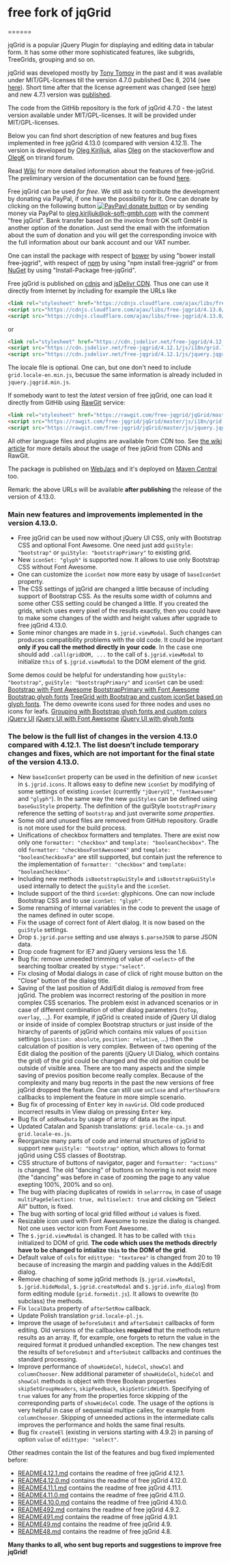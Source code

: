 # free fork of jqGrid
======

jqGrid is a popular jQuery Plugin for displaying and editing data in tabular form. It has some other more sophisticated features, like subgrids, TreeGrids, grouping and so on.

jqGrid was developed mostly by [Tony Tomov](https://github.com/tonytomov) in the past and it was available under MIT/GPL-licenses till the version 4.7.0 published Dec 8, 2014 (see [here](https://github.com/tonytomov/jqGrid/tree/v4.7.0)). Short time after that the license agreement was changed (see <a href="https://github.com/tonytomov/jqGrid/commit/1b2cb55c93ee8b279f15a3faf5a2f82a98da3b4c">here</a>) and new 4.7.1 version was <a href="https://github.com/tonytomov/jqGrid/tree/v4.7.1">published</a>.

The code from the GitHib repository is the fork of jqGrid 4.7.0 - the latest version available under MIT/GPL-licenses. It will be provided under MIT/GPL-licenses.

Below you can find short description of new features and bug fixes implemented in free jqGrid 4.13.0 (compared with version 4.12.1). The version is developed by [Oleg Kiriljuk](https://github.com/OlegKi), alias [Oleg](http://stackoverflow.com/users/315935/oleg) on the stackoverflow and [OlegK](http://www.trirand.com/blog/?page_id=393) on trirand forum.

Read [Wiki](https://github.com/free-jqgrid/jqGrid/wiki) for more detailed information about the features of free-jqGrid. The preliminary version of the documentation can be found [here](http://free-jqgrid.github.io/).

Free jqGrid can be used *for free*. We still ask to contribute the development by donating via PayPal, if one have the possibility for it. One can donate by clicking on the following button [![PayPayl donate button](https://www.paypalobjects.com/webstatic/en_US/btn/btn_donate_pp_142x27.png)](https://www.paypal.com/cgi-bin/webscr?cmd=_s-xclick&hosted_button_id=JGTCBLQM2BYHG "Donate once-off to free jqGrid project using PayPal") or by sending money via PayPal to oleg.kiriljuk@ok-soft-gmbh.com with the comment "free jqGrid". Bank transfer based on the invoice from OK soft GmbH is another option of the donation. Just send the email with the information about the sum of donation and you will get the corresponding invoice with the full information about our bank account and our VAT number.

One can install the package with respect of [bower](http://bower.io/search/?q=free-jqgrid) by using "bower install free-jqgrid", with respect of [npm](https://www.npmjs.com/package/free-jqgrid) by using "npm install free-jqgrid" or from [NuGet](https://www.nuget.org/packages/free-jqGrid) by using "Install-Package free-jqGrid".

Free jqGrid is published on [cdnjs](https://cdnjs.com/libraries/free-jqgrid) and [jsDelivr CDN](http://www.jsdelivr.com/#!free-jqgrid). Thus one can use it directly from Internet by including for example the URLs like
```html
<link rel="stylesheet" href="https://cdnjs.cloudflare.com/ajax/libs/free-jqgrid/4.13.0/css/ui.jqgrid.min.css">
<script src="https://cdnjs.cloudflare.com/ajax/libs/free-jqgrid/4.13.0/js/i18n/grid.locale-de.min.js"></script>
<script src="https://cdnjs.cloudflare.com/ajax/libs/free-jqgrid/4.13.0/js/jquery.jqgrid.min.js"></script>
```
or
```html
<link rel="stylesheet" href="https://cdn.jsdelivr.net/free-jqgrid/4.12.1/css/ui.jqgrid.min.css">
<script src="https://cdn.jsdelivr.net/free-jqgrid/4.12.1/js/i18n/grid.locale-de.min.js"></script>
<script src="https://cdn.jsdelivr.net/free-jqgrid/4.12.1/js/jquery.jqgrid.min.js"></script>
```
The locale file is optional. One can, but one don't need to include `grid.locale-en.min.js`, becusue the same information is already included in `jquery.jqgrid.min.js`.

If somebody want to test the *latest* version of free jqGrid, one can load it directly from GitHib using [RawGit](http://rawgit.com/) service:
```html
<link rel="stylesheet" href="https://rawgit.com/free-jqgrid/jqGrid/master/css/ui.jqgrid.css">
<script src="https://rawgit.com/free-jqgrid/jqGrid/master/js/i18n/grid.locale-de.js"></script>
<script src="https://rawgit.com/free-jqgrid/jqGrid/master/js/jquery.jqgrid.src.js"></script>
```
All other language files and plugins are available from CDN too. See [the wiki article](https://github.com/free-jqgrid/jqGrid/wiki/Access-free-jqGrid-from-different-CDNs) for more details about the usage of free jqGrid from CDNs and RawGit.

The package is published on [WebJars](http://www.webjars.org/) and it's deployed on [Maven Central]((http://search.maven.org/#search%7Cga%7C1%7Ca%3A%22free-jqgrid%22)) too.

Remark: the above URLs will be available **after publishing** the release of the version of 4.13.0.

### Main new features and improvements implemented in the version 4.13.0.

* Free jqGrid can be used now without jQuery UI CSS, only with Bootstrap CSS and optional Font Awesome. One need just add `guiStyle: "bootstrap"` or `guiStyle: "bootstrapPrimary"` to existing grid.
* New `iconSet: "glyph"` is supported now. It allows to use only Bootstrap CSS without Font Awesome.
* One can customize the `iconSet` now more easy by usage of `baseIconSet` property.
* The CSS settings of jqGrid are changed a little because of including support of Bootstrap CSS. As the results some width of columns and some other CSS setting could be changed a little. If you created the grids, which uses every pixel of the results exactly, then you could have to make some changes of the width and height values after upgrade to free jqGrid 4.13.0.
* Some minor changes are made in `$.jgrid.viewModal`. Such changes can produces compatibility problems with the old code. It could be important **only if you call the method directly in your code**. In the case one should add `.call(gridDOM, ...` to the call of `$.jgrid.viewModal` to initialize `this` of `$.jgrid.viewModal` to the DOM element of the grid.

Some demos could be helpful for understanding how `guiStyle: "bootstrap"`, `guiStyle: "bootstrapPrimary"` and `iconSet` can be used:
[Bootstrap with Font Awesome](http://www.ok-soft-gmbh.com/jqGrid/OK/formEditOnDoubleClick-bootstrap.htm)
[BootstrapPrimary with Font Awesome](http://www.ok-soft-gmbh.com/jqGrid/OK/formEditOnDoubleClick-bootstrapPrimary.htm)
[Bootstrap glyph fonts](http://www.ok-soft-gmbh.com/jqGrid/OK/formEditOnDoubleClick-bootstrap-glyph.htm)
[TreeGrid with Bootstrap and custom iconSet based on glyph fonts](http://www.ok-soft-gmbh.com/jqGrid/OK/LocalAdjacencyTree-glyph.htm). The demo ovewrite icons used for three nodes and uses no icons for leafs.
[Grouping with Bootstrap glyph fonts and custom colors](http://www.ok-soft-gmbh.com/jqGrid/OK/grouping-bootstrap-glyph.htm)
[jQuery UI](http://www.ok-soft-gmbh.com/jqGrid/OK/formEditOnDoubleClick-jqueryui.htm)
[jQuery UI with Font Awesome](http://www.ok-soft-gmbh.com/jqGrid/OK/formEditOnDoubleClick-jqueryui-fa.htm)
[jQuery UI with glyph fonts](http://www.ok-soft-gmbh.com/jqGrid/OK/formEditOnDoubleClick-jqueryui-glyph.htm)

### The below is the full list of changes in the version 4.13.0 compared with 4.12.1. The list doesn’t include temporary changes and fixes, which are not important for the final state of the version 4.13.0.

* New `baseIconSet` property can be used in the definition of new `iconSet` in `$.jgrid.icons`. It allows easy to define new `iconSet` by modifying of some settings of existing `iconSet` (currently `"jQueryUI"`, `"fontAwesome"` and `"glyph"`). In the same way the new `guiStyles` can be defined using `baseGuiStyle` property. The definition of the guiStyle `bootstrapPrimary` reference the setting of `bootstrap` and just overwrite *some properties*.
* Some old and unused files are removed from GitHub repository. Gradle is not more used for the build process.
* Unifications of checkbox formatters and templates. There are exist now only one `formatter: "checkbox"` and `template: "booleanCheckbox"`. The old `formatter: "checkboxFontAwesome4"` and `template: "booleanCheckboxFa"` are still supported, but contain just the reference to the implementation of `formatter: "checkbox"` and `template: "booleanCheckbox"`.
* Including new methods `isBootstrapGuiStyle` and `isBootstrapGuiStyle` used internally to detect the `guiStyle` and the `iconSet`.
* Include support of the third `iconSet`: glyphicons. One can now include Bootstrap CSS and to use `iconSet: "glyph"`.
* Some renaming of internal variables in the code to prevent the usage of the names defined in outer scope.
* Fix the usage of correct font of Alert dialog. It is now based on the `guiStyle` settings.
* Drop `$.jgrid.parse` setting and use always `$.parseJSON` to parse JSON data.
* Drop code fragment for IE7 and jQuery versions less the 1.6.
* Bug fix: remove unneeded trimming of value of `<select>` of the searching toolbar created by `stype:"select"`.
* Fix closing of Modal dialogs in case of click of right mouse button on the "Close" button of the dialog title.
* Saving of the last position of Add/Edit dialog is *removed* from free jqGrid. The problem was incorrect restoring of the position in more complex CSS scenarios. The problem exist in advanced scenarios or in case of different combination of other dialog parameters (`toTop`, `overlay`, ..,). For example, if jqGrid is created inside of jQuery UI dialog or inside of inside of complex Bootstrap structurs or just inside of the hirarchy of parents of jqGrid which contains mix values of `position` settings (`position: absolute`, `position: relative`, ...) then the calculation of position is very complex. Between of two opening of the Edit dialog the position of the parents (jQuery UI Dialog, which contains the grid) of the grid could be changed and the old position could be outside of visible area. There are too many aspects and the simple saving of previos position become really complex. Because of the complexity and many bug reports in the past the new versions of free jqGrid dropped the feature. One can still use `onClose` and `afterShowForm` callbacks to implement the feature in more simple scenario.
* Bug fix of processing of <kbd>Enter</kbd> key in `navGrid`. Old code produced incorrect results in View dialog on pressing <kbd>Enter</kbd> key.
* Bug fix of `addRowData` by usage of array of data as the input.
* Updated Catalan and Spanish translations: `grid.locale-ca.js` and `grid.locale-es.js`.
* Reorganize many parts of code and internal structures of jqGrid to support new `guiStyle: "bootstrap"` option, which allows to format jqGrid using CSS classes of Bootstrap.
* CSS structure of buttons of navigator, pager and `formatter: "actions"` is changed. The old "dancing" of buttons on hovering is not exist more (the "dancing" was before in case of zooming the page to any value exepting 100%, 200% and so on).
* The bug with placing duplicates of rowids in `selarrrow`, in case of usage `multiPageSelection: true, multiselect: true` and clicking on "Select All" button, is fixed.
* The bug with sorting of local grid filled *without* `id` values is fixed.
* Resizable icon used with Font Awesome to resize the dialog is changed. Not one uses vector icon from Font Awesome.
* The `$.jgrid.viewModal` is changed. It has to be called with `this` initialized to DOM of grid. **The code which uses the methods directrly have to be changed to intialize `this` to the DOM of the grid**.
* Default value of `cols` for `edittype: "textarea"` is changed from 20 to 19 because of increasing the margin and padding values in the Add/Edit dialog.
* Remove chaching of some jqGrid methods (`$.jgrid.viewModal`, `$.jgrid.hideModal`, `$.jgrid.createModal` and `$.jgrid.info_dialog`) from form editing module (`grid.formedit.js`). It allows to ovewrite (to subclass) the methods.
* Fix `localData` property of `afterSetRow` callback.
* Update Polish translation `grid.locale-pl.js`.
* Improve the usage of `beforeSubmit` and `afterSubmit` callbacks of form editing. Old versions of the callbackes **required** that the methods return results as an array. If, for example, one forgets to return the value in the required format it produed unhandled exception. The new changes test the results of `beforeSubmit` and `afterSubmit` callbacks and continues the standard processing.
* Improve performance of `showHideCol`, `hideCol`, `showCol` and `columnChooser`. New additional parameter of `showHideCol`, `hideCol` and `showCol` methods is object with three Boolean properties `skipSetGroupHeaders`, `skipFeedback`, `skipSetGridWidth`. Specifying of `true` values for any from the properties force skipping of the corresponding parts of `showHideCol` code. The usage of the options is very helpful in case of sequensial multipe calles, for example from `columnChooser`. Skipping of unneeded actions in the intermediate calls improves the performance and holds the same final results.
* Bug fix `createEl` (existing in versions starting with 4.9.2) in parsing of option `value` of `edittype: "select"`.

Other readmes contain the list of the features and bug fixed implemented before:

* [README4.12.1.md](https://github.com/free-jqgrid/jqGrid/blob/master/README4.12.1.md) contains the readme of free jqGrid 4.12.1.
* [README4.12.0.md](https://github.com/free-jqgrid/jqGrid/blob/master/README4.12.0.md) contains the readme of free jqGrid 4.12.0.
* [README4.11.1.md](https://github.com/free-jqgrid/jqGrid/blob/master/README4.11.1.md) contains the readme of free jqGrid 4.11.1.
* [README4.11.0.md](https://github.com/free-jqgrid/jqGrid/blob/master/README4.11.0.md) contains the readme of free jqGrid 4.11.0.
* [README4.10.0.md](https://github.com/free-jqgrid/jqGrid/blob/master/README4.10.0.md) contains the readme of free jqGrid 4.10.0.
* [README492.md](https://github.com/free-jqgrid/jqGrid/blob/master/README492.md) contains the readme of free jqGrid 4.9.2.
* [README491.md](https://github.com/free-jqgrid/jqGrid/blob/master/README491.md) contains the readme of free jqGrid 4.9.1.
* [README49.md](https://github.com/free-jqgrid/jqGrid/blob/master/README49.md) contains the readme of free jqGrid 4.9.
* [README48.md](https://github.com/free-jqgrid/jqGrid/blob/master/README48.md) contains the readme of free jqGrid 4.8.

**Many thanks to all, who sent bug reports and suggestions to improve free jqGrid!**
